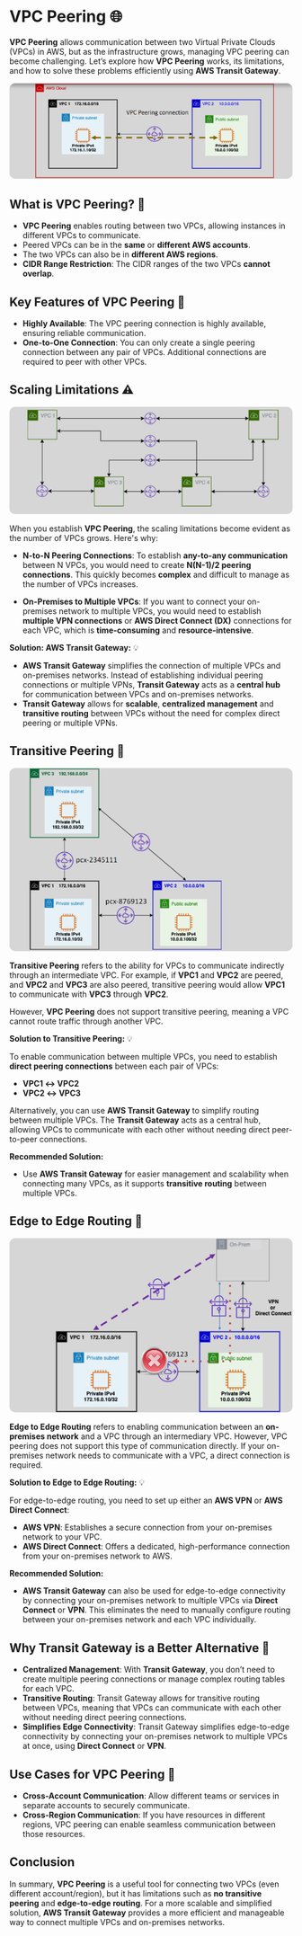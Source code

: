 # **VPC Peering** 🌐

**VPC Peering** allows communication between two Virtual Private Clouds (VPCs) in AWS, but as the infrastructure grows, managing VPC peering can become challenging. Let’s explore how **VPC Peering** works, its limitations, and how to solve these problems efficiently using **AWS Transit Gateway**.

<div style="text-align: center;">
    <img src="images/vpc-peering.png" style="border-radius: 10px;" alt="VPC Peering Diagram">
</div>

## **What is VPC Peering?** 🔄

- **VPC Peering** enables routing between two VPCs, allowing instances in different VPCs to communicate.
- Peered VPCs can be in the **same** or **different AWS accounts**.
- The two VPCs can also be in **different AWS regions**.
- **CIDR Range Restriction**: The CIDR ranges of the two VPCs **cannot overlap**.

## **Key Features of VPC Peering** 🔑

- **Highly Available**: The VPC peering connection is highly available, ensuring reliable communication.
- **One-to-One Connection**: You can only create a single peering connection between any pair of VPCs. Additional connections are required to peer with other VPCs.

## **Scaling Limitations** ⚠️

<div style="text-align: center;">
    <img src="images/vpc-peering-scaling-limitation.png" style="border-radius: 10px;" alt="VPC Peering Scaling Limitation">
</div>

When you establish **VPC Peering**, the scaling limitations become evident as the number of VPCs grows. Here's why:

- **N-to-N Peering Connections**: To establish **any-to-any communication** between N VPCs, you would need to create **N(N-1)/2 peering connections**. This quickly becomes **complex** and difficult to manage as the number of VPCs increases.

- **On-Premises to Multiple VPCs**: If you want to connect your on-premises network to multiple VPCs, you would need to establish **multiple VPN connections** or **AWS Direct Connect (DX)** connections for each VPC, which is **time-consuming** and **resource-intensive**.

**Solution: AWS Transit Gateway:** 💡

- **AWS Transit Gateway** simplifies the connection of multiple VPCs and on-premises networks. Instead of establishing individual peering connections or multiple VPNs, **Transit Gateway** acts as a **central hub** for communication between VPCs and on-premises networks.
- **Transit Gateway** allows for **scalable**, **centralized management** and **transitive routing** between VPCs without the need for complex direct peering or multiple VPNs.

## **Transitive Peering** 🚫

<div style="text-align: center;">
    <img src="images/vpc-transitive-peering-problem.png" style="border-radius: 10px;" alt="VPC Transitive Peering Problem">
</div>

**Transitive Peering** refers to the ability for VPCs to communicate indirectly through an intermediate VPC. For example, if **VPC1** and **VPC2** are peered, and **VPC2** and **VPC3** are also peered, transitive peering would allow **VPC1** to communicate with **VPC3** through **VPC2**.

However, **VPC Peering** does not support transitive peering, meaning a VPC cannot route traffic through another VPC.

**Solution to Transitive Peering:** 💡

To enable communication between multiple VPCs, you need to establish **direct peering connections** between each pair of VPCs:

- **VPC1 ↔ VPC2**
- **VPC2 ↔ VPC3**

Alternatively, you can use **AWS Transit Gateway** to simplify routing between multiple VPCs. The **Transit Gateway** acts as a central hub, allowing VPCs to communicate with each other without needing direct peer-to-peer connections.

**Recommended Solution:**

- Use **AWS Transit Gateway** for easier management and scalability when connecting many VPCs, as it supports **transitive routing** between multiple VPCs.

## **Edge to Edge Routing** 🚫

<div style="text-align: center;">
    <img src="images/vpc-peering-edge-to-edge-routing-problem.png" style="border-radius: 10px;" alt="VPC Peering Edge to Edge Routing Problem">
</div>

**Edge to Edge Routing** refers to enabling communication between an **on-premises network** and a VPC through an intermediary VPC. However, VPC peering does not support this type of communication directly. If your on-premises network needs to communicate with a VPC, a direct connection is required.

**Solution to Edge to Edge Routing:** 💡

For edge-to-edge routing, you need to set up either an **AWS VPN** or **AWS Direct Connect**:

- **AWS VPN**: Establishes a secure connection from your on-premises network to your VPC.
- **AWS Direct Connect**: Offers a dedicated, high-performance connection from your on-premises network to AWS.

**Recommended Solution:**

- **AWS Transit Gateway** can also be used for edge-to-edge connectivity by connecting your on-premises network to multiple VPCs via **Direct Connect** or **VPN**. This eliminates the need to manually configure routing between your on-premises network and each VPC individually.

## **Why Transit Gateway is a Better Alternative** 🚀

- **Centralized Management**: With **Transit Gateway**, you don’t need to create multiple peering connections or manage complex routing tables for each VPC.
- **Transitive Routing**: Transit Gateway allows for transitive routing between VPCs, meaning that VPCs can communicate with each other without needing direct peering connections.
- **Simplifies Edge Connectivity**: Transit Gateway simplifies edge-to-edge connectivity by connecting your on-premises network to multiple VPCs at once, using **Direct Connect** or **VPN**.

## **Use Cases for VPC Peering** 🎯

- **Cross-Account Communication**: Allow different teams or services in separate accounts to securely communicate.
- **Cross-Region Communication**: If you have resources in different regions, VPC peering can enable seamless communication between those resources.

## **Conclusion**

In summary, **VPC Peering** is a useful tool for connecting two VPCs (even different account/region), but it has limitations such as **no transitive peering** and **edge-to-edge routing**. For a more scalable and simplified solution, **AWS Transit Gateway** provides a more efficient and manageable way to connect multiple VPCs and on-premises networks.
